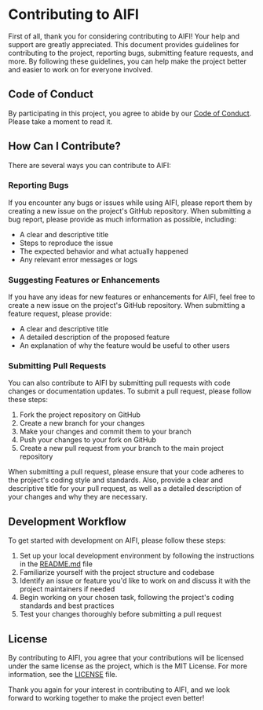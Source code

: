 # Contributing to AIFI

First of all, thank you for considering contributing to AIFI! Your help and support are greatly appreciated. This document provides guidelines for contributing to the project, reporting bugs, submitting feature requests, and more. By following these guidelines, you can help make the project better and easier to work on for everyone involved.

## Code of Conduct

By participating in this project, you agree to abide by our [Code of Conduct](CODE_OF_CONDUCT.md). Please take a moment to read it.

## How Can I Contribute?

There are several ways you can contribute to AIFI:

### Reporting Bugs

If you encounter any bugs or issues while using AIFI, please report them by creating a new issue on the project's GitHub repository. When submitting a bug report, please provide as much information as possible, including:

- A clear and descriptive title
- Steps to reproduce the issue
- The expected behavior and what actually happened
- Any relevant error messages or logs

### Suggesting Features or Enhancements

If you have any ideas for new features or enhancements for AIFI, feel free to create a new issue on the project's GitHub repository. When submitting a feature request, please provide:

- A clear and descriptive title
- A detailed description of the proposed feature
- An explanation of why the feature would be useful to other users

### Submitting Pull Requests

You can also contribute to AIFI by submitting pull requests with code changes or documentation updates. To submit a pull request, please follow these steps:

1. Fork the project repository on GitHub
2. Create a new branch for your changes
3. Make your changes and commit them to your branch
4. Push your changes to your fork on GitHub
5. Create a new pull request from your branch to the main project repository

When submitting a pull request, please ensure that your code adheres to the project's coding style and standards. Also, provide a clear and descriptive title for your pull request, as well as a detailed description of your changes and why they are necessary.

## Development Workflow

To get started with development on AIFI, please follow these steps:

1. Set up your local development environment by following the instructions in the [README.md](README.md) file
2. Familiarize yourself with the project structure and codebase
3. Identify an issue or feature you'd like to work on and discuss it with the project maintainers if needed
4. Begin working on your chosen task, following the project's coding standards and best practices
5. Test your changes thoroughly before submitting a pull request

## License

By contributing to AIFI, you agree that your contributions will be licensed under the same license as the project, which is the MIT License. For more information, see the [LICENSE](LICENSE) file.

Thank you again for your interest in contributing to AIFI, and we look forward to working together to make the project even better!
